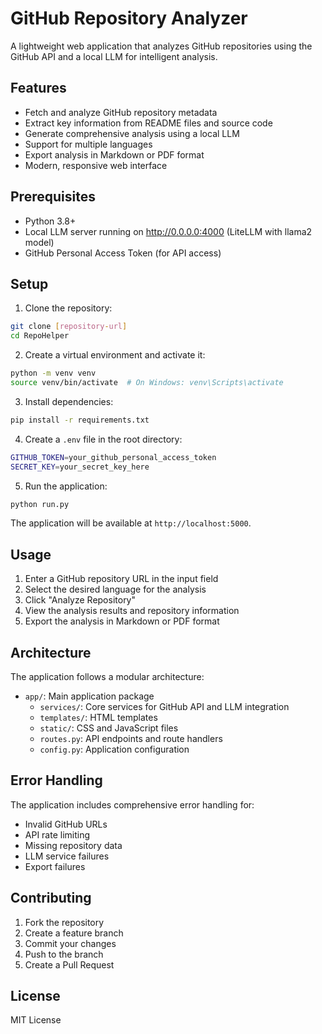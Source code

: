 # GitHub Repository Analyzer

A lightweight web application that analyzes GitHub repositories using the GitHub API and a local LLM for intelligent analysis.

## Features

- Fetch and analyze GitHub repository metadata
- Extract key information from README files and source code
- Generate comprehensive analysis using a local LLM
- Support for multiple languages
- Export analysis in Markdown or PDF format
- Modern, responsive web interface

## Prerequisites

- Python 3.8+
- Local LLM server running on http://0.0.0.0:4000 (LiteLLM with llama2 model)
- GitHub Personal Access Token (for API access)

## Setup

1. Clone the repository:
```bash
git clone [repository-url]
cd RepoHelper
```

2. Create a virtual environment and activate it:
```bash
python -m venv venv
source venv/bin/activate  # On Windows: venv\Scripts\activate
```

3. Install dependencies:
```bash
pip install -r requirements.txt
```

4. Create a `.env` file in the root directory:
```bash
GITHUB_TOKEN=your_github_personal_access_token
SECRET_KEY=your_secret_key_here
```

5. Run the application:
```bash
python run.py
```

The application will be available at `http://localhost:5000`.

## Usage

1. Enter a GitHub repository URL in the input field
2. Select the desired language for the analysis
3. Click "Analyze Repository"
4. View the analysis results and repository information
5. Export the analysis in Markdown or PDF format

## Architecture

The application follows a modular architecture:

- `app/`: Main application package
  - `services/`: Core services for GitHub API and LLM integration
  - `templates/`: HTML templates
  - `static/`: CSS and JavaScript files
  - `routes.py`: API endpoints and route handlers
  - `config.py`: Application configuration

## Error Handling

The application includes comprehensive error handling for:
- Invalid GitHub URLs
- API rate limiting
- Missing repository data
- LLM service failures
- Export failures

## Contributing

1. Fork the repository
2. Create a feature branch
3. Commit your changes
4. Push to the branch
5. Create a Pull Request

## License

MIT License
